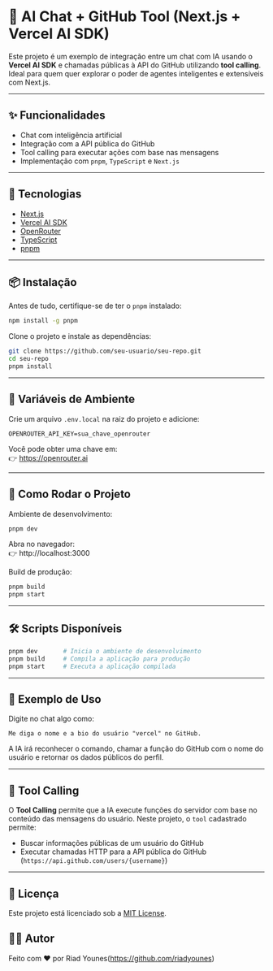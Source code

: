 # 🔮 AI Chat + GitHub Tool (Next.js + Vercel AI SDK)

Este projeto é um exemplo de integração entre um chat com IA usando o **Vercel AI SDK** e chamadas públicas à API do GitHub utilizando **tool calling**. Ideal para quem quer explorar o poder de agentes inteligentes e extensíveis com Next.js.

---

## ✨ Funcionalidades

- Chat com inteligência artificial
- Integração com a API pública do GitHub
- Tool calling para executar ações com base nas mensagens
- Implementação com `pnpm`, `TypeScript` e `Next.js`

---

## 🚀 Tecnologias

- [Next.js](https://nextjs.org/)
- [Vercel AI SDK](https://sdk.vercel.ai/)
- [OpenRouter](https://openrouter.ai/)
- [TypeScript](https://www.typescriptlang.org/)
- [pnpm](https://pnpm.io/)

---

## 📦 Instalação

Antes de tudo, certifique-se de ter o `pnpm` instalado:

```bash
npm install -g pnpm
```

Clone o projeto e instale as dependências:

```bash
git clone https://github.com/seu-usuario/seu-repo.git
cd seu-repo
pnpm install
```

---

## 🔐 Variáveis de Ambiente

Crie um arquivo `.env.local` na raiz do projeto e adicione:

```env
OPENROUTER_API_KEY=sua_chave_openrouter
```

Você pode obter uma chave em:  
👉 https://openrouter.ai

---

## 🏃 Como Rodar o Projeto

Ambiente de desenvolvimento:

```bash
pnpm dev
```

Abra no navegador:  
👉 http://localhost:3000

Build de produção:

```bash
pnpm build
pnpm start
```

---

## 🛠 Scripts Disponíveis

```bash
pnpm dev       # Inicia o ambiente de desenvolvimento
pnpm build     # Compila a aplicação para produção
pnpm start     # Executa a aplicação compilada
```

---

## 🧠 Exemplo de Uso

Digite no chat algo como:

```
Me diga o nome e a bio do usuário "vercel" no GitHub.
```

A IA irá reconhecer o comando, chamar a função do GitHub com o nome do usuário e retornar os dados públicos do perfil.

---

## 🧪 Tool Calling

O **Tool Calling** permite que a IA execute funções do servidor com base no conteúdo das mensagens do usuário. Neste projeto, o `tool` cadastrado permite:

- Buscar informações públicas de um usuário do GitHub
- Executar chamadas HTTP para a API pública do GitHub (`https://api.github.com/users/{username}`)

---

## 🧾 Licença

Este projeto está licenciado sob a [MIT License](LICENSE).

## 👨‍💻 Autor

Feito com ❤️ por Riad Younes(https://github.com/riadyounes)
